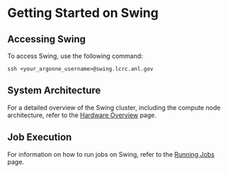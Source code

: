 # Getting Started on Swing

## Accessing Swing

To access Swing, use the following command:

`ssh <your_argonne_username>@swing.lcrc.anl.gov`

## System Architecture

For a detailed overview of the Swing cluster, including the compute node architecture, refer to the [Hardware Overview](../swing/hardware-overview-swing.md) page.

## Job Execution

For information on how to run jobs on Swing, refer to the [Running Jobs](../swing/running-jobs-swing.md) page.

